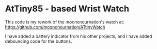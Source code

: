 # AtTiny85 - based Wrist Watch
This code is my rework of the moononournation's watch at: 
https://github.com/moononournation/ATtinyWatch

I have added a battery indicator from his other projects, and I have added debouncing code for the buttons.
